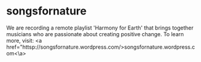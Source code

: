 # songsfornature
We are recording a remote playlist 'Harmony for Earth' that brings together musicians who are passionate about creating positive change. 
To learn more, visit: <a href="httsp://songsfornature.wordpress.com/>songsfornature.wordpress.com<\a>